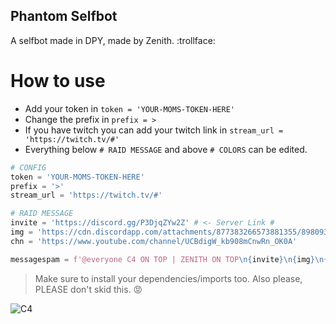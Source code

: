 ## Phantom Selfbot
A selfbot made in DPY, made by Zenith. :trollface:

# How to use
* Add your token in `token = 'YOUR-MOMS-TOKEN-HERE'`
* Change the prefix in `prefix = >`
* If you have twitch you can add your twitch link in `stream_url = 'https://twitch.tv/#'`
* Everything below `# RAID MESSAGE` and above `# COLORS` can be edited.
```python
# CONFIG
token = 'YOUR-MOMS-TOKEN-HERE'
prefix = '>'
stream_url = 'https://twitch.tv/#'

# RAID MESSAGE
invite = 'https://discord.gg/P3DjqZYw2Z' # <- Server Link #
img = 'https://cdn.discordapp.com/attachments/877383266573881355/898093323867258900/edit2.mp4\nhttps://cdn.discordapp.com/attachments/877383266573881355/898093494156005386/chad_milltary.mp4\nhttps://cdn.discordapp.com/attachments/881354773633302559/900022607364124762/afrikakorps.mp4'
chn = 'https://www.youtube.com/channel/UCBdigW_kb908mCnwRn_OK0A'

messagespam = f'@everyone C4 ON TOP | ZENITH ON TOP\n{invite}\n{img}\n{chn}'
```

> Make sure to install your dependencies/imports too.
> Also please, PLEASE don't skid this. :rage:

![C4](https://cdn.discordapp.com/attachments/880476776260857916/902472171388026890/IE_Edit.jpg)
